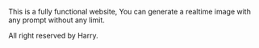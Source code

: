 This is a fully functional website, You can generate a realtime image with any prompt without any limit.



All right reserved by Harry.
